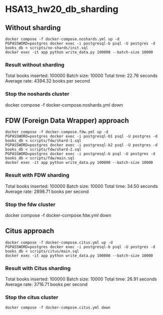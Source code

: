 # HSA13_hw20_db_sharding

## Without sharding

```
docker compose -f docker-compose.noshards.yml up -d
PGPASSWORD=postgres docker exec -i postgresql-b psql -U postgres -d books_db < scripts/no-shards/init.sql
docker exec -it app python write_data.py 100000 --batch-size 10000
```

### Result without sharding

Total books inserted: 100000
Batch size: 10000
Total time: 22.76 seconds
Average rate: 4394.32 books per second

### Stop the noshards cluster

docker compose -f docker-compose.noshards.yml down

## FDW (Foreign Data Wrapper) approach

```
docker compose -f docker-compose.fdw.yml up -d
PGPASSWORD=postgres docker exec -i postgresql-b1 psql -U postgres -d books_db < scripts/fdw/shard-1.sql
PGPASSWORD=postgres docker exec -i postgresql-b2 psql -U postgres -d books_db < scripts/fdw/shard-2.sql
PGPASSWORD=postgres docker exec -i postgresql-b psql -U postgres -d books_db < scripts/fdw/main.sql
docker exec -it app python write_data.py 100000 --batch-size 10000
```

### Result with FDW sharding

Total books inserted: 100000
Batch size: 10000
Total time: 34.50 seconds
Average rate: 2898.71 books per second

### Stop the fdw cluster

docker compose -f docker-compose.fdw.yml down

## Citus approach

```
docker compose -f docker-compose.citus.yml up -d
PGPASSWORD=postgres docker exec -i postgresql-b psql -U postgres -d books_db < scripts/citus/main.sql
docker exec -it app python write_data.py 100000 --batch-size 10000
```

### Result with Citus sharding

Total books inserted: 100000
Batch size: 10000
Total time: 26.91 seconds
Average rate: 3716.71 books per second

### Stop the citus cluster

```
docker compose -f docker-compose.citus.yml down
```

